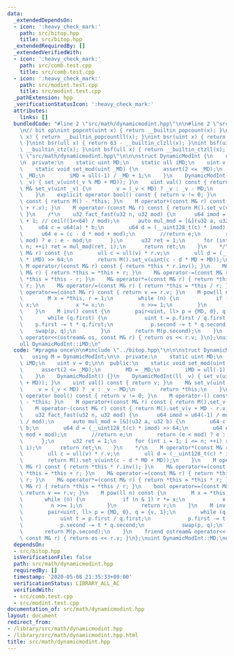 ```yaml
---
data:
  _extendedDependsOn:
  - icon: ':heavy_check_mark:'
    path: src/bitop.hpp
    title: src/bitop.hpp
  _extendedRequiredBy: []
  _extendedVerifiedWith:
  - icon: ':heavy_check_mark:'
    path: src/comb.test.cpp
    title: src/comb.test.cpp
  - icon: ':heavy_check_mark:'
    path: src/modint.test.cpp
    title: src/modint.test.cpp
  _pathExtension: hpp
  _verificationStatusIcon: ':heavy_check_mark:'
  attributes:
    links: []
  bundledCode: "#line 2 \"src/math/dynamicmodint.hpp\"\n\n#line 2 \"src/bitop.hpp\"\
    \n// bit op\nint popcnt(uint x) { return __builtin_popcount(x); }\nint popcnt(ull\
    \ x) { return __builtin_popcountll(x); }\nint bsr(uint x) { return 31 - __builtin_clz(x);\
    \ }\nint bsr(ull x) { return 63 - __builtin_clzll(x); }\nint bsf(uint x) { return\
    \ __builtin_ctz(x); }\nint bsf(ull x) { return __builtin_ctzll(x); }\n#line 4\
    \ \"src/math/dynamicmodint.hpp\"\n\n\nstruct DynamicModInt {\n    using M = DynamicModInt;\n\
    \n  private:\n    static uint MD;\n    static ull iMD;\n    uint v = 0;\n\n  public:\n\
    \    static void set_mod(uint _MD) {\n        assert(2 <= _MD);\n        MD =\
    \ _MD;\n        iMD = ull(-1) / _MD + 1;\n    }\n    DynamicModInt() {}\n    DynamicModInt(ll\
    \ _v) { set_v(uint(_v % MD + MD)); }\n    uint val() const { return v; }\n   \
    \ M& set_v(uint _v) {\n        v = (_v < MD) ? _v : _v - MD;\n        return *this;\n\
    \    }\n    explicit operator bool() const { return v != 0; }\n    M operator-()\
    \ const { return M() - *this; }\n    M operator+(const M& r) const { return M().set_v(v\
    \ + r.v); }\n    M operator-(const M& r) const { return M().set_v(v + MD - r.v);\
    \ }\n    /*\n    u32 fact_fast(u32 n, u32 mod) {\n      u64 imod = u64(-1) / mod\
    \ + 1; // ceil((1<<64) / mod);\n      auto mul_mod = [&](u32 a, u32 b) {\n   \
    \     u64 c = u64(a) * b;\n        u64 d = (__uint128_t(c) * imod) >> 64;\n  \
    \      u64 e = (c - d * mod + mod);\n        //return e;\n        return (e <\
    \ mod) ? e : e - mod;\n      };\n      u32 ret = 1;\n      for (int i = 1; i <=\
    \ n; ++i) ret = mul_mod(ret, i);\n      return ret;\n    }\n    */\n    M operator*(const\
    \ M& r) const {\n        ull c = ull(v) * r.v;\n        ull d = (__uint128_t(c)\
    \ * iMD) >> 64;\n        return M().set_v(uint(c - d * MD + MD));\n    }\n   \
    \ M operator/(const M& r) const { return *this * r.inv(); }\n    M& operator+=(const\
    \ M& r) { return *this = *this + r; }\n    M& operator-=(const M& r) { return\
    \ *this = *this - r; }\n    M& operator*=(const M& r) { return *this = *this *\
    \ r; }\n    M& operator/=(const M& r) { return *this = *this / r; }\n    bool\
    \ operator==(const M& r) const { return v == r.v; }\n    M pow(ll n) const {\n\
    \        M x = *this, r = 1;\n        while (n) {\n            if (n & 1) r *=\
    \ x;\n            x *= x;\n            n >>= 1;\n        }\n        return r;\n\
    \    }\n    M inv() const {\n        pair<uint, ll> p = {MD, 0}, q = {v, 1};\n\
    \        while (q.first) {\n            uint t = p.first / q.first;\n        \
    \    p.first -= t * q.first;\n            p.second -= t * q.second;\n        \
    \    swap(p, q);\n        }\n        return M(p.second);\n    }\n    friend ostream&\
    \ operator<<(ostream& os, const M& r) { return os << r.v; }\n};\nuint DynamicModInt::MD;\n\
    ull DynamicModInt::iMD;\n"
  code: "#pragma once\n\n#include \"../bitop.hpp\"\n\n\nstruct DynamicModInt {\n \
    \   using M = DynamicModInt;\n\n  private:\n    static uint MD;\n    static ull\
    \ iMD;\n    uint v = 0;\n\n  public:\n    static void set_mod(uint _MD) {\n  \
    \      assert(2 <= _MD);\n        MD = _MD;\n        iMD = ull(-1) / _MD + 1;\n\
    \    }\n    DynamicModInt() {}\n    DynamicModInt(ll _v) { set_v(uint(_v % MD\
    \ + MD)); }\n    uint val() const { return v; }\n    M& set_v(uint _v) {\n   \
    \     v = (_v < MD) ? _v : _v - MD;\n        return *this;\n    }\n    explicit\
    \ operator bool() const { return v != 0; }\n    M operator-() const { return M()\
    \ - *this; }\n    M operator+(const M& r) const { return M().set_v(v + r.v); }\n\
    \    M operator-(const M& r) const { return M().set_v(v + MD - r.v); }\n    /*\n\
    \    u32 fact_fast(u32 n, u32 mod) {\n      u64 imod = u64(-1) / mod + 1; // ceil((1<<64)\
    \ / mod);\n      auto mul_mod = [&](u32 a, u32 b) {\n        u64 c = u64(a) *\
    \ b;\n        u64 d = (__uint128_t(c) * imod) >> 64;\n        u64 e = (c - d *\
    \ mod + mod);\n        //return e;\n        return (e < mod) ? e : e - mod;\n\
    \      };\n      u32 ret = 1;\n      for (int i = 1; i <= n; ++i) ret = mul_mod(ret,\
    \ i);\n      return ret;\n    }\n    */\n    M operator*(const M& r) const {\n\
    \        ull c = ull(v) * r.v;\n        ull d = (__uint128_t(c) * iMD) >> 64;\n\
    \        return M().set_v(uint(c - d * MD + MD));\n    }\n    M operator/(const\
    \ M& r) const { return *this * r.inv(); }\n    M& operator+=(const M& r) { return\
    \ *this = *this + r; }\n    M& operator-=(const M& r) { return *this = *this -\
    \ r; }\n    M& operator*=(const M& r) { return *this = *this * r; }\n    M& operator/=(const\
    \ M& r) { return *this = *this / r; }\n    bool operator==(const M& r) const {\
    \ return v == r.v; }\n    M pow(ll n) const {\n        M x = *this, r = 1;\n \
    \       while (n) {\n            if (n & 1) r *= x;\n            x *= x;\n   \
    \         n >>= 1;\n        }\n        return r;\n    }\n    M inv() const {\n\
    \        pair<uint, ll> p = {MD, 0}, q = {v, 1};\n        while (q.first) {\n\
    \            uint t = p.first / q.first;\n            p.first -= t * q.first;\n\
    \            p.second -= t * q.second;\n            swap(p, q);\n        }\n \
    \       return M(p.second);\n    }\n    friend ostream& operator<<(ostream& os,\
    \ const M& r) { return os << r.v; }\n};\nuint DynamicModInt::MD;\null DynamicModInt::iMD;\n"
  dependsOn:
  - src/bitop.hpp
  isVerificationFile: false
  path: src/math/dynamicmodint.hpp
  requiredBy: []
  timestamp: '2020-05-08 21:35:33+09:00'
  verificationStatus: LIBRARY_ALL_AC
  verifiedWith:
  - src/comb.test.cpp
  - src/modint.test.cpp
documentation_of: src/math/dynamicmodint.hpp
layout: document
redirect_from:
- /library/src/math/dynamicmodint.hpp
- /library/src/math/dynamicmodint.hpp.html
title: src/math/dynamicmodint.hpp
---
```

